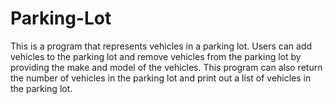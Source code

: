 # Parking-Lot
This is a program that represents vehicles in a parking lot. Users can add vehicles to the parking lot and remove vehicles from the parking lot by providing the make and model of the vehicles. This program can also return the number of vehicles in the parking lot and print out a list of vehicles in the parking lot.
